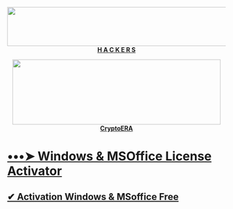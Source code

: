 <p align="center"><img width="728" height="90" src="https://media.giphy.com/media/NcSRM70PbxRbR0PMZJ/giphy.gif"> <br> <b> <a href="https://hackers.ge"> H A C K E R S

<p align="center">
  <a href="https://www.gate.io/ref/3301721" target="_blank"><img width="480" height="150" src="https://media.giphy.com/media/r5PH7oEtPW7hCnZiWN/giphy.gif"> CryptoERA
</p>

# •••➤ Windows & MSOffice License Activator

## ✔ Activation Windows &amp; MSoffice Free
